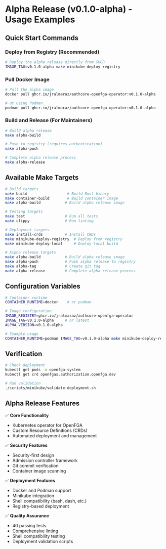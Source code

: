 # Alpha Release (v0.1.0-alpha) - Usage Examples

## Quick Start Commands

### Deploy from Registry (Recommended)
```bash
# Deploy the alpha release directly from GHCR
IMAGE_TAG=v0.1.0-alpha make minikube-deploy-registry
```

### Pull Docker Image
```bash
# Pull the alpha image
docker pull ghcr.io/jralmaraz/authcore-openfga-operator:v0.1.0-alpha

# Or using Podman
podman pull ghcr.io/jralmaraz/authcore-openfga-operator:v0.1.0-alpha
```

### Build and Release (For Maintainers)
```bash
# Build alpha release
make alpha-build

# Push to registry (requires authentication)
make alpha-push

# Complete alpha release process
make alpha-release
```

## Available Make Targets

```bash
# Build targets
make build                  # Build Rust binary
make container-build        # Build container image
make alpha-build           # Build alpha release image

# Testing targets
make test                  # Run all tests
make clippy                # Run linting

# Deployment targets
make install-crds          # Install CRDs
make minikube-deploy-registry  # Deploy from registry
make minikube-deploy-local     # Deploy local build

# Alpha release targets
make alpha-build           # Build alpha release image
make alpha-push            # Push alpha release to registry
make alpha-tag             # Create git tag
make alpha-release         # Complete alpha release process
```

## Configuration Variables

```bash
# Container runtime
CONTAINER_RUNTIME=docker    # or podman

# Image configuration
IMAGE_REGISTRY=ghcr.io/jralmaraz/authcore-openfga-operator
IMAGE_TAG=v0.1.0-alpha     # or latest
ALPHA_VERSION=v0.1.0-alpha

# Example usage
CONTAINER_RUNTIME=podman IMAGE_TAG=v0.1.0-alpha make minikube-deploy-registry
```

## Verification

```bash
# Check deployment
kubectl get pods -n openfga-system
kubectl get crd openfgas.authorization.openfga.dev

# Run validation
./scripts/minikube/validate-deployment.sh
```

## Alpha Release Features

✅ **Core Functionality**
- Kubernetes operator for OpenFGA
- Custom Resource Definitions (CRDs)
- Automated deployment and management

✅ **Security Features**
- Security-first design
- Admission controller framework
- Git commit verification
- Container image scanning

✅ **Deployment Features**
- Docker and Podman support
- Minikube integration
- Shell compatibility (bash, dash, etc.)
- Registry-based deployment

✅ **Quality Assurance**
- 40 passing tests
- Comprehensive linting
- Shell compatibility testing
- Deployment validation scripts